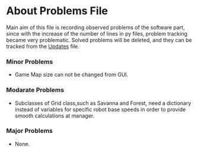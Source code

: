 # About Problems File

Main aim of this file is recording observed problems of the software part,
since with the increase of the number of lines in py files, problem tracking became very problematic. Solved problems will be deleted, and 
they can be tracked from the [Updates](https://github.com/EWA-Mechatronics/ME462-Project/blob/master/Software/Problems_and_Updates/Updates.md) file.

### Minor Problems

- Game Map size can not be changed from GUI.

### Modarate Problems

- Subclasses of Grid class,such as Savanna and Forest, need a dictionary instead of variables for specific robot base speeds in order to
provide smooth calculations at manager.

### Major Problems

- None.
